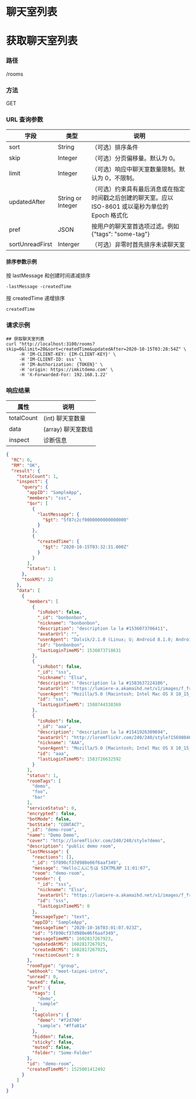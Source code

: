 # 聊天室列表

# 获取聊天室列表

### 路径

/rooms

### 方法

GET

### URL 查询参数

| 字段           | 类型              | 说明                                                  |
| --------------- | ----------------- | ------------------------------------------------------------ |
| sort            | String            | （可选）排序条件                                  |
| skip            | Integer           | （可选）分页偏移量。默认为 0。                         |
| limit           | Integer           | （可选）响应中聊天室数量限制。默认为 0，不限制。 |
| updatedAfter    | String or Integer | （可选）约束具有最后消息或在指定时间戳之后创建的聊天室。应以 ISO-8601 或以毫秒为单位的 Epoch 格式化 |
| pref            | JSON              | 按用户的聊天室首选项过滤。例如 {"tags": "some-tag"}  |
| sortUnreadFirst | Interger          | （可选）非零时首先排序未读聊天室               |

#### 排序参数示例

按 lastMessage 和创建时间递减排序

```
-lastMessage -createdTime
```

按 createdTime 递增排序

```
createdTime
```

### 请求示例

```
## 获取聊天室列表
curl "http://localhost:3100/rooms?skip=0&limit=20&sort=createdTime&updatedAfter=2020-10-15T03:28:54Z" \
     -H 'IM-CLIENT-KEY: {IM-CLIENT-KEY}' \
     -H 'IM-CLIENT-ID: sss' \
     -H 'IM-Authorization: {TOKEN}' \
     -H 'origin: https://imkitdemo.com' \
     -H 'X-Forwarded-For: 192.168.1.22'

```

### 响应结果

| 属性   | 说明            |
| ---------- | ---------------------- |
| totalCount | (int) 聊天室数量       |
| data       | (array) 聊天室数组 |
| inspect    | 诊断信息         |

```json
{
  "RC": 0,
  "RM": "OK",
  "result": {
    "totalCount": 1,
    "inspect": {
      "query": {
        "appID": "SampleApp",
        "members": "sss",
        "$or": [
          {
            "lastMessage": {
              "$gt": "5f87c2cf0000000000000000"
            }
          },
          {
            "createdTime": {
              "$gt": "2020-10-15T03:32:31.000Z"
            }
          }
        ],
        "status": 1
      },
      "tookMS": 22
    },
    "data": [
      {
        "members": [
          {
            "isRobot": false,
            "_id": "bonbonbon",
            "nickname": "bonbonbon",
            "description": "description la la #1536073706411",
            "avatarUrl": "",
            "userAgent": "Dalvik/2.1.0 (Linux; U; Android 8.1.0; Android SDK built for x86 Build/OSM1.180201.007)",
            "id": "bonbonbon",
            "lastLoginTimeMS": 1536073718631
          },
          {
            "isRobot": false,
            "_id": "sss",
            "nickname": "Elsa",
            "description": "description la la #1583637224106",
            "avatarUrl": "https://lumiere-a.akamaihd.net/v1/images/f_frozen2_header_mobile_18432_d258f93f.jpeg",
            "userAgent": "Mozilla/5.0 (Macintosh; Intel Mac OS X 10_15_4) AppleWebKit/537.36 (KHTML, like Gecko) Chrome/81.0.4044.129 Safari/537.36",
            "id": "sss",
            "lastLoginTimeMS": 1588744338369
          },
          {
            "isRobot": false,
            "_id": "aaa",
            "description": "description la la #1541926309694",
            "avatarUrl": "http://loremflickr.com/240/240/style?1569804629",
            "nickname": "AAA",
            "userAgent": "Mozilla/5.0 (Macintosh; Intel Mac OS X 10_15_3) AppleWebKit/537.36 (KHTML, like Gecko) Chrome/80.0.3987.132 Safari/537.36",
            "id": "aaa",
            "lastLoginTimeMS": 1583726632592
          }
        ],
        "status": 1,
        "roomTags": [
          "demo",
          "foo",
          "bar"
        ],
        "serviceStatus": 0,
        "encrypted": false,
        "botMode": false,
        "botState": "CONTACT",
        "_id": "demo-room",
        "name": "Demo Demo",
        "cover": "http://loremflickr.com/240/240/style?demo",
        "description": "public demo room",
        "lastMessage": {
          "reactions": [],
          "_id": "5f890cf37d980e06f6aaf349",
          "message": "Helloこんにちは SIKTMLNP 11:01:07",
          "room": "demo-room",
          "sender": {
            "_id": "sss",
            "nickname": "Elsa",
            "avatarUrl": "https://lumiere-a.akamaihd.net/v1/images/f_frozen2_header_mobile_18432_d258f93f.jpeg",
            "id": "sss",
            "lastLoginTimeMS": 0
          },
          "messageType": "text",
          "appID": "SampleApp",
          "messageTime": "2020-10-16T03:01:07.923Z",
          "id": "5f890cf37d980e06f6aaf349",
          "messageTimeMS": 1602817267923,
          "updatedAtMS": 1602817267925,
          "createdAtMS": 1602817267925,
          "reactionCount": 0
        },
        "roomType": "group",
        "webhook": "meet-taipei-intro",
        "unread": 0,
        "muted": false,
        "pref": {
          "tags": [
            "demo",
            "sample"
          ],
          "tagColors": {
            "demo": "#f2d700"
            "sample": "#ffa01a"
          },
          "hidden": false,
          "sticky": false,
          "muted": false,
          "folder": "Some-Folder"
        },
        "id": "demo-room",
        "createdTimeMS": 1525001412492
      }
    ]
  }
}
```